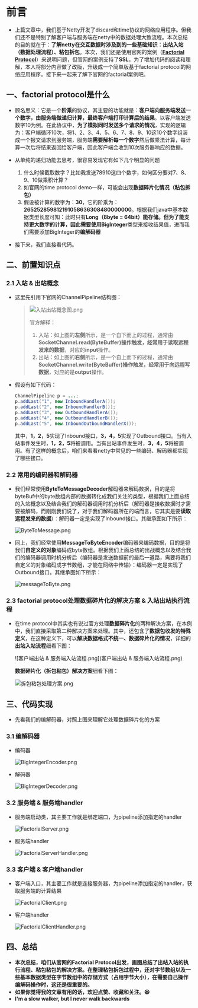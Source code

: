 # 前言

* 上篇文章中，我们基于Netty开发了discard和time协议的网络应用程序。但我们还不是特别了解客户端与服务端在netty中的数据处理大致流程。本次总结的目的就在于：**了解netty在交互数据时涉及到的一些基础知识：出站入站（数据处理流程）、粘包拆包**。本次，我们还是使用官网的案例（**[Factorial Protocol](https://netty.io/4.1/xref/io/netty/example/factorial/package-summary.html)**）来说明问题，但官网的案例支持了**SSL**，为了增加代码的阅读和理解，本人将部分内容做了改版，升级成一个简单版基于factorial protocol的网络应用程序。接下来一起来了解下官网的factorial案例吧。

## 一、factorial protocol是什么

* 顾名思义：它是一个**阶乘**的协议，其主要的功能就是：**客户端向服务端发送一个数字，由服务端做递归计算，最终客户端打印计算后的结果**。以客户端发送数字10为例。在此协议中，**为了模拟同时发送多个请求的情况**，实现的逻辑为：客户端循环10次，将1、2、3、4、5、6、7、8、9、10这10个数字组装成一个报文请求到服务端，服务端**需要解析每一个数字**然后做乘法计算，每计算一次后将结果返回给客户端，因此客户端会收到10次服务器响应的数据。
* 从单纯的递归功能去思考，很容易发现它有如下几个明显的问题

  1. 什么时候截取数字？比如我发送78910这四个数字，如何区分要对7、8、9、10做乘积计算？
  2. 如官网的time protocol demo一样，可能会出现**数据碎片化情况（粘包拆包）**
  3. 假设被计算的数字为：**30**，它的阶乘为：**265252859812191058636308480000000**。根据我们java中基本数据类型长度可知：此时只有**Long（8byte = 64bit）**能存储。但为了能支持更大数字的计算，因此需要使用**BigInteger**类型来接收结果值，进而我们需要添加BigInteger的**编解码器**
  
* 接下来，我们直接看代码。

## 二、前置知识点

### 2.1 入站 & 出站概念

* 这里先引用下官网的ChannelPipeline结构图：

  > ![入站出站概念图.png](入站出站概念图.png)
  >
  > 官方解释：
  >
  > 1. 入站：如上图的**左侧**所示，是一个自下而上的过程，通常由**SocketChannel.read(ByteBuffer)**操作触发，经常用于**读取远程发来的数据**，对应的**input**操作。
  > 2. 出站：如上图的**右侧**所示，是一个自上而下的过程，通常由**SocketChannel.write(ByteBuffer)**操作触发，经常用于**向远程写数据**，对应的是**output**操作。

* 假设有如下代码：

  ```java
  ChannelPipeline p = ...;
  p.addLast("1", new InboundHandlerA());
  p.addLast("2", new InboundHandlerB());
  p.addLast("3", new OutboundHandlerA());
  p.addLast("4", new OutboundHandlerB());
  p.addLast("5", new InboundOutboundHandlerX());
  ```

  其中，**1，2，5**实现了Inbound接口，**3，4，5**实现了Outbound接口。当有入站事件发生时，**1，2，5**将被调用。当有出站事件发生时，**3，4，5**将被调用。有了这样的概念后，咱们来看看netty中常见的一些编码、解码器都实现了哪些接口。

### 2.2 常用的编码器和解码器

* 我们经常使用**ByteToMessageDecoder**解码器来解码数据，目的是将byteBuf中的byte数组内部的数据转化成我们关注的类型，根据我们上面总结的入站概念以及结合我们的解码器调用时机分析后（解码器是接收数据时才需要被解码，而刚刚我们说了，对于我们解码器所在的端而言，它其实是要**读取远程发来的数据**）：解码器一定是实现了Inbound接口。其继承图如下所示：

  ![ByteToMessage.png](ByteToMessage.png)

* 同上，我们经常使用**MessageToByteEncoder**编码器来编码数据，目的是将我们**自定义的对象**编码成byte数组。根据我们上面总结的出战概念以及结合我们的编码器调用时机分析后（编码器是发送数据前的最后一道路，需要将我们自定义的对象编码成字节数组，才能在网络中传输）：编码器一定是实现了Outbound接口。其继承图如下所示：

  ![messageToByte.png](messageToByte.png)

### 2.3 factorial protocol处理数据碎片化的解决方案 & 入站出站执行流程

* 在time protocol中其实也有说过官方处理**数据碎片化**的两种解决方案，在本例中，我们直接采取第二种解决方案来处理。其中，还包含了**数据包收发的特殊定义**，在这种定义下，可以**解决数据格式不统一、数据碎片化的情况**，详细的**出站入站流程**细看下图：

  ![客户端出站 & 服务端入站流程.png](客户端出站 & 服务端入站流程.png)

  **数据碎片化（拆包粘包）解决方案**细看下图：

  ![拆包粘包处理方案.png](拆包粘包处理方案.png)

## 三、代码实现

* 先看我们的编解码器，对照上图来理解它处理数据碎片化的方案

### 3.1 编解码器

* 编码器

  ![BigIntegerEncoder.png](BigIntegerEncoder.png)

* 解码器

  ![BigIntegerDecoder.png](BigIntegerDecoder.png)

### 3.2  服务端 & 服务端handler

* 服务端启动类，其主要工作就是绑定端口，为pipeline添加指定的handler

  ![FactorialServer.png](FactorialServer.png)

* 服务端handler

  ![FactorialServerHandler.png](FactorialServerHandler.png)

### 3.3 客户端 & 客户端handler

* 客户端入口，其主要工作就是连接服务器，为pipeline添加指定的handler，获取服务端的计算结果

  ![FactorialClient.png](FactorialClient.png)

* 客户端handler

  ![FactorialClientHandler.png](FactorialClientHandler.png)

## 四、总结

* **本次总结，咱们从官网的Factorial Protocol出发，画图总结了出站入站的执行流程、粘包粘包的解决方案。在整理粘包拆包过程中，还对字节数组以及一些基本数据类型在字节数组中的存储方式（占用字节大小），在需要自己操作编解码操作时，这还是很重要的。**
* **如果你觉得我的文章有用的话，欢迎点赞、收藏和关注。:laughing:**
* **I'm a slow walker, but I never walk backwards**





